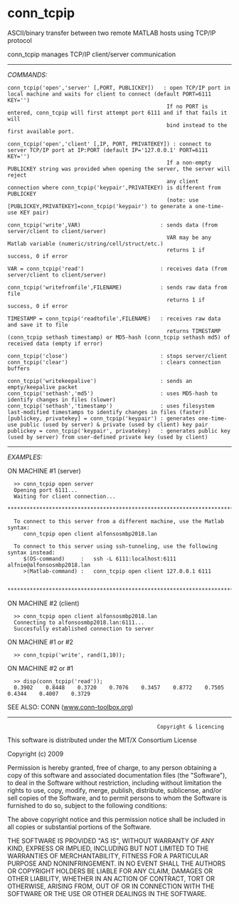 # conn_tcpip
ASCII/binary transfer between two remote MATLAB hosts using TCP/IP protocol



  conn_tcpip manages TCP/IP client/server communication
 
_______________________________________________________________________
_COMMANDS:_
                                                   
    conn_tcpip('open','server' [,PORT, PUBLICKEY])   : open TCP/IP port in local machine and waits for client to connect (default PORT=6111 KEY='')
                                                      If no PORT is entered, conn_tcpip will first attempt port 6111 and if that fails it will
                                                      bind instead to the first available port. 
 
    conn_tcpip('open','client' [,IP, PORT, PRIVATEKEY]) : connect to server TCP/IP port at IP:PORT (default IP='127.0.0.1' PORT=6111 KEY='')
                                                      If a non-empty PUBLICKEY string was provided when opening the server, the server will reject 
                                                      any client connection where conn_tcpip('keypair',PRIVATEKEY) is different from PUBLICKEY
                                                      (note: use [PUBLICKEY,PRIVATEKEY]=conn_tcpip('keypair') to generate a one-time-use KEY pair)
 
    conn_tcpip('write',VAR)                         : sends data (from server/client to client/server)
                                                      VAR may be any Matlab variable (numeric/string/cell/struct/etc.)
                                                      returns 1 if success, 0 if error
 
    VAR = conn_tcpip('read')                        : receives data (from server/client to client/server)
 
    conn_tcpip('writefromfile',FILENAME)            : sends raw data from file 
                                                      returns 1 if success, 0 if error
 
    TIMESTAMP = conn_tcpip('readtofile',FILENAME)   : receives raw data and save it to file 
                                                      returns TIMESTAMP (conn_tcpip sethash timestamp) or MD5-hash (conn_tcpip sethash md5) of received data (empty if error)
 
    conn_tcpip('close')                             : stops server/client
    conn_tcpip('clear')                             : clears connection buffers
 
    conn_tcpip('writekeepalive')                    : sends an empty/keepalive packet
    conn_tcpip('sethash','md5')                     : uses MD5-hash to identify changes in files (slower)
    conn_tcpip('sethash','timestamp')               : uses filesystem last-modified timestamps to identify changes in files (faster)
    [publickey, privatekey] = conn_tcpip('keypair') : generates one-time-use public (used by server) & private (used by client) key pair
    publickey = conn_tcpip('keypair', privatekey)   : generates public key (used by server) from user-defined private key (used by client)
 
_______________________________________________________________________
_EXAMPLES:_

ON MACHINE #1 (server)
 
      >> conn_tcpip open server
      Opening port 6111...
      Waiting for client connection...
      *************************************************************************************************************
  
      To connect to this server from a different machine, use the Matlab syntax:
         conn_tcpip open client alfonsosmbp2018.lan
  
      To connect to this server using ssh-tunneling, use the following syntax instead:
         $(OS-command)     :   ssh -L 6111:localhost:6111 alfnie@alfonsosmbp2018.lan
         >(Matlab-command) :   conn_tcpip open client 127.0.0.1 6111
  
      *************************************************************************************************************
 
ON MACHINE #2 (client)
 
      >> conn_tcpip open client alfonsosmbp2018.lan
      Connecting to alfonsosmbp2018.lan:6111...
      Succesfully established connection to server
 
ON MACHINE #1 or #2
    
      >> conn_tcpip('write', rand(1,10));
 
ON MACHINE #2 or #1
    
      >> disp(conn_tcpip('read'));
      0.3902    0.8448    0.3720    0.7076    0.3457    0.8772    0.7505    0.4344    0.4007    0.3729
      
      
SEE ALSO: CONN (www.conn-toolbox.org)

_______________________________________________________________________
                                                   Copyright & licencing
                                                   
                                                   
This software is distributed under the MIT/X Consortium License

Copyright (c) 2009

Permission is hereby granted, free of charge, to any person obtaining a copy
of this software and associated documentation files (the "Software"), to deal
in the Software without restriction, including without limitation the rights
to use, copy, modify, merge, publish, distribute, sublicense, and/or sell
copies of the Software, and to permit persons to whom the Software is
furnished to do so, subject to the following conditions:

The above copyright notice and this permission notice shall be included in
all copies or substantial portions of the Software.

THE SOFTWARE IS PROVIDED "AS IS", WITHOUT WARRANTY OF ANY KIND, EXPRESS OR
IMPLIED, INCLUDING BUT NOT LIMITED TO THE WARRANTIES OF MERCHANTABILITY,
FITNESS FOR A PARTICULAR PURPOSE AND NONINFRINGEMENT. IN NO EVENT SHALL THE
AUTHORS OR COPYRIGHT HOLDERS BE LIABLE FOR ANY CLAIM, DAMAGES OR OTHER
LIABILITY, WHETHER IN AN ACTION OF CONTRACT, TORT OR OTHERWISE, ARISING FROM,
OUT OF OR IN CONNECTION WITH THE SOFTWARE OR THE USE OR OTHER DEALINGS IN
THE SOFTWARE.


